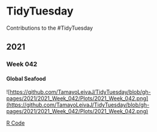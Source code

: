 # TidyTuesday
Contributions to the #TidyTuesday 

## 2021 
### Week 042
#### Global Seafood
![https://github.com/TamayoLeivaJ/TidyTuesday/blob/gh-pages/2021/2021_Week_042/Plots/2021_Week_042.png](https://github.com/TamayoLeivaJ/TidyTuesday/blob/gh-pages/2021/2021_Week_042/Plots/2021_Week_042.png)

[R Code](https://github.com/TamayoLeivaJ/TidyTuesday/blob/gh-pages/2021/2021_Week_042/2021_Week_042.R)
